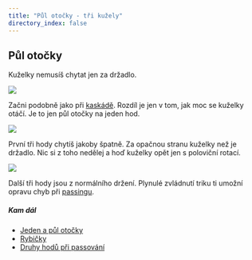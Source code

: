 ```yaml
---
title: "Půl otočky - tři kužely"
directory_index: false
---
```


## Půl otočky


Kuželky nemusíš chytat jen za držadlo.

![](img/p/pul-otockya.png)

Začni podobně jako při <a href="/kuzely/3/kaskada.html" title="Trik se třemi kužely.">kaskádě</a>. Rozdíl je jen v tom, jak moc se kuželky otáčí. Je to jen půl otočky na jeden hod.

![](img/p/pul-otockyb.png)

První tři hody chytíš jakoby špatně. Za opačnou stranu kuželky než je držadlo. Nic si z toho nedělej a hoď kuželky opět jen s poloviční rotací.

![](img/p/pul-otockyc.png)

Další tři hody jsou z normálního držení. Plynulé zvládnutí triku ti umožní opravu chyb při <a href="/kuzely/passing/" title="Žonglování ve více lidech.">passingu</a>.



##### Kam dál

- [Jeden a půl otočky](/kuzely/3/jeden-a-pul-otocky.html "Obtížnější trik se třemi kužely")
- [Rybičky](/kuzely/3/rybicky.html "Obtížný způsob házení kuželů")
- [Druhy hodů při passování](/kuzely/passing/hody.html "Různé způsoby házení kuželek při passingu")
